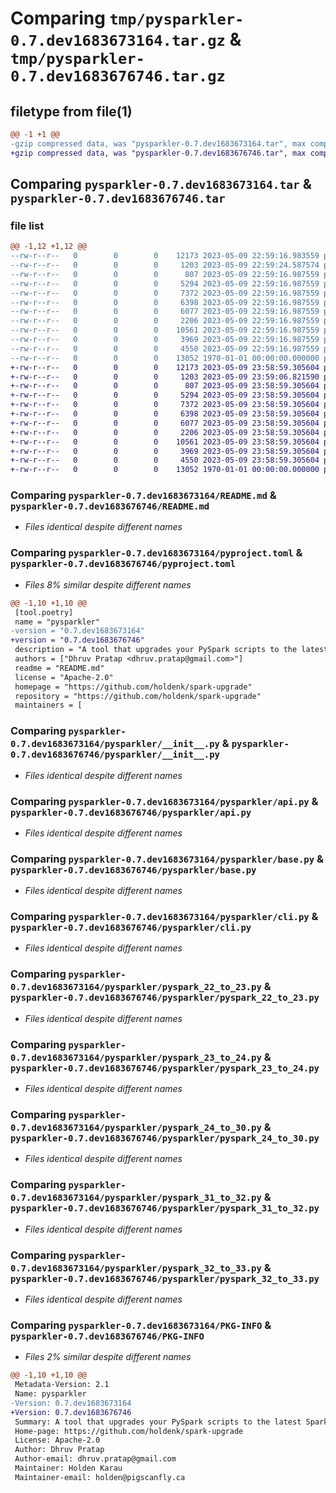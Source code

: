# Comparing `tmp/pysparkler-0.7.dev1683673164.tar.gz` & `tmp/pysparkler-0.7.dev1683676746.tar.gz`

## filetype from file(1)

```diff
@@ -1 +1 @@
-gzip compressed data, was "pysparkler-0.7.dev1683673164.tar", max compression
+gzip compressed data, was "pysparkler-0.7.dev1683676746.tar", max compression
```

## Comparing `pysparkler-0.7.dev1683673164.tar` & `pysparkler-0.7.dev1683676746.tar`

### file list

```diff
@@ -1,12 +1,12 @@
--rw-r--r--   0        0        0    12173 2023-05-09 22:59:16.983559 pysparkler-0.7.dev1683673164/README.md
--rw-r--r--   0        0        0     1203 2023-05-09 22:59:24.587574 pysparkler-0.7.dev1683673164/pyproject.toml
--rw-r--r--   0        0        0      807 2023-05-09 22:59:16.987559 pysparkler-0.7.dev1683673164/pysparkler/__init__.py
--rw-r--r--   0        0        0     5294 2023-05-09 22:59:16.987559 pysparkler-0.7.dev1683673164/pysparkler/api.py
--rw-r--r--   0        0        0     7372 2023-05-09 22:59:16.987559 pysparkler-0.7.dev1683673164/pysparkler/base.py
--rw-r--r--   0        0        0     6398 2023-05-09 22:59:16.987559 pysparkler-0.7.dev1683673164/pysparkler/cli.py
--rw-r--r--   0        0        0     6077 2023-05-09 22:59:16.987559 pysparkler-0.7.dev1683673164/pysparkler/pyspark_22_to_23.py
--rw-r--r--   0        0        0     2206 2023-05-09 22:59:16.987559 pysparkler-0.7.dev1683673164/pysparkler/pyspark_23_to_24.py
--rw-r--r--   0        0        0    10561 2023-05-09 22:59:16.987559 pysparkler-0.7.dev1683673164/pysparkler/pyspark_24_to_30.py
--rw-r--r--   0        0        0     3969 2023-05-09 22:59:16.987559 pysparkler-0.7.dev1683673164/pysparkler/pyspark_31_to_32.py
--rw-r--r--   0        0        0     4550 2023-05-09 22:59:16.987559 pysparkler-0.7.dev1683673164/pysparkler/pyspark_32_to_33.py
--rw-r--r--   0        0        0    13052 1970-01-01 00:00:00.000000 pysparkler-0.7.dev1683673164/PKG-INFO
+-rw-r--r--   0        0        0    12173 2023-05-09 23:58:59.305604 pysparkler-0.7.dev1683676746/README.md
+-rw-r--r--   0        0        0     1203 2023-05-09 23:59:06.821590 pysparkler-0.7.dev1683676746/pyproject.toml
+-rw-r--r--   0        0        0      807 2023-05-09 23:58:59.305604 pysparkler-0.7.dev1683676746/pysparkler/__init__.py
+-rw-r--r--   0        0        0     5294 2023-05-09 23:58:59.305604 pysparkler-0.7.dev1683676746/pysparkler/api.py
+-rw-r--r--   0        0        0     7372 2023-05-09 23:58:59.305604 pysparkler-0.7.dev1683676746/pysparkler/base.py
+-rw-r--r--   0        0        0     6398 2023-05-09 23:58:59.305604 pysparkler-0.7.dev1683676746/pysparkler/cli.py
+-rw-r--r--   0        0        0     6077 2023-05-09 23:58:59.305604 pysparkler-0.7.dev1683676746/pysparkler/pyspark_22_to_23.py
+-rw-r--r--   0        0        0     2206 2023-05-09 23:58:59.305604 pysparkler-0.7.dev1683676746/pysparkler/pyspark_23_to_24.py
+-rw-r--r--   0        0        0    10561 2023-05-09 23:58:59.305604 pysparkler-0.7.dev1683676746/pysparkler/pyspark_24_to_30.py
+-rw-r--r--   0        0        0     3969 2023-05-09 23:58:59.305604 pysparkler-0.7.dev1683676746/pysparkler/pyspark_31_to_32.py
+-rw-r--r--   0        0        0     4550 2023-05-09 23:58:59.305604 pysparkler-0.7.dev1683676746/pysparkler/pyspark_32_to_33.py
+-rw-r--r--   0        0        0    13052 1970-01-01 00:00:00.000000 pysparkler-0.7.dev1683676746/PKG-INFO
```

### Comparing `pysparkler-0.7.dev1683673164/README.md` & `pysparkler-0.7.dev1683676746/README.md`

 * *Files identical despite different names*

### Comparing `pysparkler-0.7.dev1683673164/pyproject.toml` & `pysparkler-0.7.dev1683676746/pyproject.toml`

 * *Files 8% similar despite different names*

```diff
@@ -1,10 +1,10 @@
 [tool.poetry]
 name = "pysparkler"
-version = "0.7.dev1683673164"
+version = "0.7.dev1683676746"
 description = "A tool that upgrades your PySpark scripts to the latest Spark version as per Spark migration Guideline"
 authors = ["Dhruv Pratap <dhruv.pratap@gmail.com>"]
 readme = "README.md"
 license = "Apache-2.0"
 homepage = "https://github.com/holdenk/spark-upgrade"
 repository = "https://github.com/holdenk/spark-upgrade"
 maintainers = [
```

### Comparing `pysparkler-0.7.dev1683673164/pysparkler/__init__.py` & `pysparkler-0.7.dev1683676746/pysparkler/__init__.py`

 * *Files identical despite different names*

### Comparing `pysparkler-0.7.dev1683673164/pysparkler/api.py` & `pysparkler-0.7.dev1683676746/pysparkler/api.py`

 * *Files identical despite different names*

### Comparing `pysparkler-0.7.dev1683673164/pysparkler/base.py` & `pysparkler-0.7.dev1683676746/pysparkler/base.py`

 * *Files identical despite different names*

### Comparing `pysparkler-0.7.dev1683673164/pysparkler/cli.py` & `pysparkler-0.7.dev1683676746/pysparkler/cli.py`

 * *Files identical despite different names*

### Comparing `pysparkler-0.7.dev1683673164/pysparkler/pyspark_22_to_23.py` & `pysparkler-0.7.dev1683676746/pysparkler/pyspark_22_to_23.py`

 * *Files identical despite different names*

### Comparing `pysparkler-0.7.dev1683673164/pysparkler/pyspark_23_to_24.py` & `pysparkler-0.7.dev1683676746/pysparkler/pyspark_23_to_24.py`

 * *Files identical despite different names*

### Comparing `pysparkler-0.7.dev1683673164/pysparkler/pyspark_24_to_30.py` & `pysparkler-0.7.dev1683676746/pysparkler/pyspark_24_to_30.py`

 * *Files identical despite different names*

### Comparing `pysparkler-0.7.dev1683673164/pysparkler/pyspark_31_to_32.py` & `pysparkler-0.7.dev1683676746/pysparkler/pyspark_31_to_32.py`

 * *Files identical despite different names*

### Comparing `pysparkler-0.7.dev1683673164/pysparkler/pyspark_32_to_33.py` & `pysparkler-0.7.dev1683676746/pysparkler/pyspark_32_to_33.py`

 * *Files identical despite different names*

### Comparing `pysparkler-0.7.dev1683673164/PKG-INFO` & `pysparkler-0.7.dev1683676746/PKG-INFO`

 * *Files 2% similar despite different names*

```diff
@@ -1,10 +1,10 @@
 Metadata-Version: 2.1
 Name: pysparkler
-Version: 0.7.dev1683673164
+Version: 0.7.dev1683676746
 Summary: A tool that upgrades your PySpark scripts to the latest Spark version as per Spark migration Guideline
 Home-page: https://github.com/holdenk/spark-upgrade
 License: Apache-2.0
 Author: Dhruv Pratap
 Author-email: dhruv.pratap@gmail.com
 Maintainer: Holden Karau
 Maintainer-email: holden@pigscanfly.ca
```

